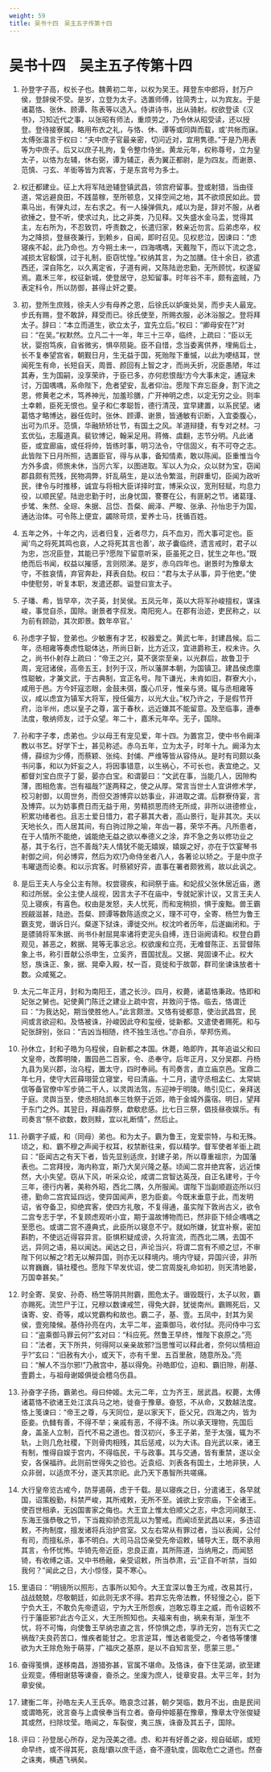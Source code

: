 ```yaml
---
weight: 59
title: 吴书十四　吴主五子传第十四
---
```


# 吴书十四　吴主五子传第十四

1. <span id="吴书十四　吴主五子传第十四-1"></span>
孙登字子高，权长子也。魏黄初二年，以权为吴王。拜登东中郎将，封万户侯，登辞侯不受。是岁，立登为太子。选置师傅，铨简秀士，以为宾友。于是诸葛恪、张休、顾谭、陈表等以选入。侍讲诗书，出从骑射。权欲登读《汉书》，习知近代之事，以张昭有师法，重烦劳之，乃令休从昭受读，还以授登。登待接寮属，略用布衣之礼，与恪、休、谭等或同舆而载，或’共帐而寐。太傅张温言于权曰：“夫中庶子官最亲密，切问近对，宜用隽德。”于是乃用表等为中庶子。后又以庶子礼拘，复令整巾侍坐。黄龙元年，权称尊号，立为皇太子，以恪为左辅，休右弼，谭为辅正，表为翼正都尉，是为四友。而谢景、范慎、刁玄、羊衜等皆为宾客，于是东宫号为多士。

2. <span id="吴书十四　吴主五子传第十四-2"></span>
权迁都建业。征上大将军陆逊辅登镇武昌，领宫府留事。登或射猎，当由径道，常远避良田，不践苗稼，至所顿息，又择空间之地，其不欲烦民如此。尝乘马出，有弹丸过，左右求之。有一人操弹佩丸，咸以为是，辞对不服，从者欲捶之，登不听，使求过丸，比之非类，乃见释。又失盛水金马盂，觉得其主，左右所为，不忍致罚，呼责数之，长遣归家，敕亲近勿言。后弟虑卒，权为之降损，登昼夜兼行，到赖乡，自闻，即时召见。见权悲泣，因谏曰：“虑寝疾不起，此乃命也。方今朔土未一，四海喁喁，天戴陛下，而以下流之念，减损太官殽馔，过于礼制，臣窃忧惶。”权纳其言，为之加膳。住十余日，欲遣西还，深自陈乞，以久离定省，子道有阙，又陈陆逊忠勤，无所顾忧，权遂留焉。嘉禾三年，权征新城，使登居守，总知留事。时年谷不丰，颇有盗贼，乃表定科令，所以防御，甚得止奸之要。

3. <span id="吴书十四　吴主五子传第十四-3"></span>
初，登所生庶贱，徐夫人少有母养之恩，后徐氏以妒废处吴，而步夫人最宠。步氏有赐，登不敢辞，拜受而已。徐氏使至，所赐衣服，必沐浴服之。登将拜太子。辞曰：“本立而道生，欲立太子，宜先立后。”权曰：“卿母安在?”对曰：“在吴。”权默然。立凡二十一年，年三十三卒，临终，上疏曰：“臣以无状，婴抱笃疾，自省微劣，惧卒陨毙。臣不自惜，念当委离供养，埋胔后土，长不复奉望宫省，朝觐日月，生无益于国，死贻陛下重慽，以此为哽结耳，世闻死生有命，长短自天，周晋、颜回有上智之才，而尚夭折，况臣愚陋，年过其寿，生为国嗣，没享荣祚，于臣已多，亦何悲恨哉!方今大事未定，逋寇未讨，万国喁喁，系命陛下，危者望安，乱者仰治。愿陛下弃忘臣身，割下流之恩，修黄老之术，笃养神光，加羞珍膳，广开神明之虑，以定无穷之业。则率土幸赖，臣死无恨也。皇子和仁孝聪哲，德行清茂，宜早建置，以系民望。诸葛恪才略博达，器任佐时。张休、顾谭、谢景，皆通敏有识断，入宜委腹心，出可为爪牙。范慎，华融矫矫壮节，有国土之风。羊道辩捷，有专对之材。刁玄优弘，志履道真。裴钦博记，翰采足用。蒋脩、虞翻，志节分明。凡此诸臣，或宜廊庙，或任将帅，皆练时事，明习法令，守信固义，有不可夺之志。此皆陛下日月所照，选置臣官，得与从事，备知情素，敢以陈闻。臣重惟当今方外多虞，师旅未休，当厉六军，以图进取。军以人为众，众以财为宝，窃闻郡县颇有荒残，民物凋弊，奸乱萌生，是以法令繁滋，刑辟重切，臣闻为政听民，律令与时推移，诚宜与将相大臣详择时宜，博采众议，宽刑轻赋，均息力役，以顺民望。陆逊忠勤于时，出身忧国，謇謇在公，有匪躬之节。诸葛瑾、步骘、朱然、全琮、朱据、吕岱、吾粲、阚泽、严畯、张承、孙怡忠于为国，通达治体。可令陈上便宜，蠲除苛烦，爱养士马，抚循百姓。

4. <span id="吴书十四　吴主五子传第十四-4"></span>
五年之外，十年之内，远者归复，近者尽力，兵不血刃，而大事可定也。臣闻‘鸟之将死其鸣也哀，人之将死其言也善’，故子囊临终，遗言戒时，君子以为忠，岂况臣登，其能已乎?愿陛下留意听采，臣虽死之日，犹生之年也。”既绝而后书闻，权益以摧感，言则陨涕。是岁，赤乌四年也。谢景时为豫章太守，不胜哀情，弃官奔赴，拜表自劾。权曰：“君与太子从事，异于他吏。”使中使慰劳，听复本职，发遣还郡。谥登曰宣太子。

5. <span id="吴书十四　吴主五子传第十四-5"></span>
子璠、希，皆早卒，次子英，封吴侯。五凤元年，英以大将军孙峻擅权，谋诛峻，事觉自杀，国除。谢景者字叔发。南阳宛人。在郡有治迹，吏民称之，以为前有顾劭，其次即景。数年卒官。’

6. <span id="吴书十四　吴主五子传第十四-6"></span>
孙虑字子智，登弟也。少敏惠有才艺，权器爱之。黄武七年，封建昌候。后二年，丞相雍等奏虑性聪体达，所尚日新，比方近汉，宜进爵称王，权未许。久之，尚书仆射存上疏曰：“帝王之兴，莫不褒崇至亲，以光群后，故鲁卫于周，宠冠诸侯，高帝五王，封列于汉，所以藩屏本朝，为国镇卫。建昌侯虑廪性聪敏，才兼文武，于古典制，宜正名号。陛下谦光，未肯如旧，群寮大小，咸用于邑。方今奸寇恣眼，金鼓未弭，腹心爪牙，惟亲与贤。辄与丞相雍等议，咸以虑宜为镇军大将军，授任偏方，以光大业。”权乃许之，于是假节开府，治半州，虑以皇子之尊，富于春秋，远近嫌其不能留意。及至临事，遵奉法度，敬纳师友，过于众望。年二十，嘉禾元年卒。无子，国除。

7. <span id="吴书十四　吴主五子传第十四-7"></span>
孙和字子孝，虑弟也。少以母王有宠见爱，年十四。为置宫卫，使中书令阚泽教以书艺。好学下士，甚见称述。赤乌五年，立为太子，时年十九。阚泽为太傅，薛综为少傅，而蔡颖、张纯、封俌、严维等皆从容侍从。是时有司颇以条书问事，和以为奸妄之人，将因事错意，以生祸心，不可长也，表宜绝之。又都督刘宝白庶子丁晏，晏亦白宝。和谓晏曰：“文武在事，当能几人，因隙构薄，图相危害。岂有福哉?”遂两释之，使之从厚。常言当世士人宜讲修术学，校习射御，以周世务，而但交游博弈以妨事业，非进取之谓。后群寮侍宴，言及博弈。以为妨事费日而无益于用，劳精损思而终无所成，非所以进德修业，积累功绪者也。且志士爱日惜力，君子慕其大者，高山景行，耻非其次。夫以天地长久，而人居其间，有白驹过隙之喻，年齿一暮，荣华不再。凡所患者，在于人情所不能绝，诚能绝无益之欲以奉德义之涂，弃不急之务以修功业之基，其于名行，岂不善哉?夫人情犹不能无嬉娱，嬉娱之好，亦在于饮宴琴书射御之间，何必博弈，然后为欢!乃命侍坐者八人，各著论以矫之。于是中庶子韦曜退而论奏。和以示宾客。时蔡颍好弈，直事在署者颇敩焉，故以此讽之。

8. <span id="吴书十四　吴主五子传第十四-8"></span>
是后王夫人与全公主有隙。权尝寝疾，和祠祭于庙。和妃叔父张休居近庙，邀和过所居。全公主使人觇视，因言太子不在庙中，专就妃家计议，又言王夫人见上寝疾，有喜色。权由是发怒，夫人忧死，而和宠稍损，惧于废黜。兽王霸觊觎滋甚，陆逊。吾粲、顾谭等数陈适庶之义，理不可夺，全寄、杨竺为鲁王霸支党，谮诉日兴。粲遂下狱诛，谭徙交州。权沈吟者历年，后遂幽闭和。于是骠骑将军朱据、尚书仆射屈晃率诸将吏泥头自缚，连日诣阙请和。权登白爵观见，甚恶之，敕据、晃等无事忩忩。权欲废和立亮，无难督陈正、五营督陈象上书，称引晋献公杀申生，立奚齐，晋国扰乱。又据、晃固谏不止。权大怒，族诛正、象，据、晃牵入殿，杖一百，竟徙和于故鄣，群司坐谏诛放者十数。众咸冤之。

9. <span id="吴书十四　吴主五子传第十四-9"></span>
太元二年正月，封和为南阳王，遣之长沙。四月，权薨，诸葛恪秉政。恪即和妃张之舅也。妃使黄门陈迁之建业上疏中宫，并致问于恪。临去，恪谓迁曰：“为我达妃，期当使胜他人。”此言颇泄。又恪有徙都意，使治武昌宫，民间或言欲迎和。及恪被诛，孙峻因此夺和玺绶，徙新都。又遣使者赐死。和与妃张辞别，张曰：“吉凶当相随，终不独生活也。”亦自杀，举邦伤焉。

10. <span id="吴书十四　吴主五子传第十四-10"></span>
孙休立，封和子皓为乌程侯，自新都之本国。休薨，皓即阼，其年追谥父和曰文皇帝，改葬明陵，置园邑二百家，令、丞奉守。后年正月，又分吴郡、丹杨九县为吴兴郡，治乌程，置太守，四时奉祠。有司奏言，直立庙京邑。宝鼎二年七月，使守大匠薛珝营立寝堂，号曰清庙。十二月，遣守丞相孟仁、太常姚信等备官僚中军步骑二干人，以灵舆法驾，东迎神于明陵。皓引见仁，亲拜送于庭。灵舆当至，使丞相陆凯奉三牲祭于近郊，皓于金城外露宿。明日，望拜于东门之外。其翌日，拜庙荐祭，歔欷悲感。比七日三祭，倡技昼夜娱乐。有司奏言“祭不欲数，数则黩，宜以礼断情”，然后止。

11. <span id="吴书十四　吴主五子传第十四-11"></span>
孙霸字子威，和（同母）弟也。和为太子。霸为鲁王，宠爱崇特，与和无殊。顷之，和、霸不穆之声闻于权耳，权禁断往来，假以精学。督军使者羊衜上疏曰：“臣闻古之有天下者，皆先显别适庶，封建子弟，所以尊重祖宗，为国藩表也。二宫拜授，海内称宜，斯乃大吴兴隆之基。顷闻二宫并绝宾客，远近悚然，大小失望。窃从下风，听采众论，咸谓二宫智达英茂，自正名建号，于今三年，德行内著，美称外昭，西北二隅，久所服闻。谓陛下当副顺遐迩所以归德，勤命二宫宾延四远，使异国闻声，恩为臣妾。今既末垂意于此，而发明诏，省夺备卫，抑绝宾客，使四方礼敬，不复得通，虽实陛下敦尚古义，欲令二宫专志于学，不复顾虑观听小宜，期于温故博物而已，然非臣下倾企喁喁之至愿也。或谓二宫不遵典式，此臣所以寝息不宁。就如所嫌，犹宜补察，密加斟酌，不使远近得容异言。臣惧积疑成谤，久将宣流，而西北二隅，去国不远，异同之语，易以闻达。闻达之日，声论当兴，将谓二宫有不顺之愆，不审陛下何以解之?若无以解异国，则亦无以释境内。境内守疑，异国兴谤，非所以育巍巍，镇社稷也。愿陛下早发优诏，使二宫周旋礼命如初，则天清地晏，万国幸甚矣。”

12. <span id="吴书十四　吴主五子传第十四-12"></span>
时全寄、吴安、孙奇、杨竺等阴共附霸，图危太子。谮毁既行，太子以败，霸亦赐死。流竺尸于江，兄穆以数谏戒竺，得免大辟，犹徙南州。霸赐死后，又诛寄、安、奇等，咸以党霸构和故也。霸二子，基、壹。五凤中，封其为吴侯，壹宛陵候。基侍孙亮在内，太平二年，盗乘御马，收付狱。亮问侍中刁玄曰：“盗乘御马罪云何?”玄对曰：“科应死。然鲁王早终，惟陛下哀原之。”亮曰：“法者，天下所共，何得阿以亲亲故邪?当思惟可以释此者，奈何以情相迫乎?”玄曰：“旧赦有大小，或天下，亦有千里、五百里赦，随意所及。”亮曰：“解人不当尔邪!”乃赦宫中，基以得免。孙皓即位，迫和、霸旧隙，削基、壹爵土，与祖母谢姬俱徙会稽乌伤县。

13. <span id="吴书十四　吴主五子传第十四-13"></span>
孙奋字子扬，霸弟也。母曰仲姬。太元二年，立为齐王，居武昌。权薨，太傅诸葛恪不欲诸王处江滨兵马之地，徙奋于豫章。奋怒，不从命，又数越法度。恪上笺谏曰：“帝王之尊，与天同位，是以家天下，臣父兄，四海之内，皆为臣妾。仇雠有善，不得不举；亲戚有恶，不得不诛。所以承天理物，先国后身，盖圣人立制，百代不易之道也。昔汉初兴，多王子弟，至于太强，辄为不轨，上则几危社稷，下则骨肉相残，其后惩戒，以为大讳。自光武以来，诸王有制，惟得自娱于宫内，不得临民，干与政事。其与交通，皆有重禁，遂以全安，各保福祚。此则前世得失之验也。近袁绍、刘表各有国土，土地非狭，人众非弱，以适庶不分，遂灭其宗祀。此乃天下愚智所共嗟痛。

14. <span id="吴书十四　吴主五子传第十四-14"></span>
大行皇帝览古戒今，防芽遏萌，虑于千载。是以寝疾之日，分遣诸王，各早就国，诏策殷勤，科禁严峻，其所戒敕，无所不至。诚欲上安宗庙，下全诸王。使百世相承，无凶国害家之侮也。大王宜上惟太伯顺父之志，中念河间献王、东海王强恭敬之节，下当裁抑骄恣荒乱以为警戒。而闻顷至武昌以来，多违诏敕，不拘制度，擅发诸将兵治护宫室。又左右常从有罪过者，当以表闻，公付有司，而擅私杀，事不明白。大司马吕岱亲受先帝诏敕，辅导大王，既不承用其言，令怀忧怖。华锜先帝近臣，忠良正直，其所陈道，当纳用之，而闻怒锜，有收缚之语。又中书杨融，亲受诏敕，所当恭肃，云“正自不听禁，当如我何？”闻此之日，大小惊怪，莫不寒心。

15. <span id="吴书十四　吴主五子传第十四-15"></span>
里语曰：“明镜所以照形，古事所以知今。大王宜深以鲁王为戒，改易其行，战战兢兢，尽敬朝廷，如此则无求不得。若弃忘先帝法教，怀轻慢之心，臣下宁负大王，不敢负先帝遗诏，宁为大王所怨疾，岂敢忘尊主之威，而令诏敕不行于藩臣邪?此古今正义，大王所照知也。夫福来有由，祸来有渐，渐生不忧，将不可悔，向使鲁王早纳忠直之言，怀惊惧之虑，享祚无穷，岂有灭亡之祸哉?夫良药苦口，惟疾者能甘之。忠言逆耳，惟达者能受之，今者恪等慺慺欲为大王除危殆于萌芽，广福庆之基原，是以不自知言至，愿蒙三思。”

16. <span id="吴书十四　吴主五子传第十四-16"></span>
奋得笺惧，遂移南昌，游猎弥甚，官属不堪命。及恪诛，奋下住芜湖，欲至建业观变。傅相谢慈等谏奋，奋杀之。坐废为庶人，徙章安县。太平三年，封为章安侯。

17. <span id="吴书十四　吴主五子传第十四-17"></span>
建衡二年，孙皓左夫人王氏卒。皓哀念过甚，朝夕哭临，数月不出，由是民间或谓皓死，讹言奋与上虞侯奉当有立者。奋母仲姬墓在豫章，豫章太守张俊疑其或然，扫除坟莹。皓闻之，车裂俊，夷三族，诛奋及其五子，国除。

18. <span id="吴书十四　吴主五子传第十四-18"></span>
评曰：孙登居心所存，足为茂美之德。虑、和并有好善之姿，规自砥砺，或短命早终，或不得其死，哀哉!霸以庶干适，奋不遵轨度，固取危亡之道也。然奋之诛夷，横遇飞祸矣。
